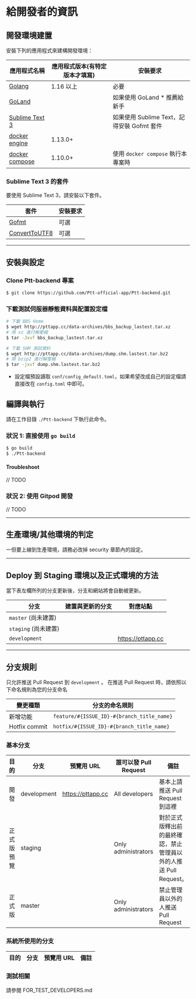# 給開發者的資訊

## 開發環境建置

安裝下列的應用程式來建構開發環境：

| 應用程式名稱 | 應用程式版本(有特定版本才填寫) | 安裝要求 |
| ------- | ------- | ------- |
|[Golang](https://golang.org/dl/)|1.16 以上|必要|
|[GoLand](https://www.jetbrains.com/go/promo/)| |如果使用 GoLand * 推薦給新手|
|[Sublime Text 3](https://classic.yarnpkg.com/zh-Hant/)| |如果使用 Sublime Text，記得安裝 Gofmt 套件|
|[docker engine](https://docs.docker.com/engine/install/)| 1.13.0+ | |
|[docker compose](https://docs.docker.com/compose/install/)| 1.10.0+ |使用 `docker compose` 執行本專案時|

### Sublime Text 3 的套件

要使用 Sublime Text 3，請安裝以下套件。

| 套件 | 安裝要求 |
| ------- | ------- |
|[Gofmt](https://packagecontrol.io/packages/Gofmt)|可選|
|[ConvertToUTF8](https://ephrain.net/sublime-text-%E8%AE%93-sublime-text-%E6%94%AF%E6%8F%B4-big5-%E7%B7%A8%E7%A2%BC%E7%9A%84%E6%96%87%E5%AD%97%E6%AA%94/)|可選|

---

## 安裝與設定

### Clone Ptt-backend 專案

```bash
$ git clone https://github.com/Ptt-official-app/Ptt-backend.git
```

### 下載測試伺服器靜態資料與配置設定檔
```bash
# 下載 BBS Home
$ wget http://pttapp.cc/data-archives/bbs_backup_lastest.tar.xz
# 用 xz 進行解壓縮
$ tar -Jxvf bbs_backup_lastest.tar.xz

# 下載 SHM 測試資料
$ wget http://pttapp.cc/data-archives/dump.shm.lastest.tar.bz2
# 用 bzip2 進行解壓縮
$ tar -jxvf dump.shm.lastest.tar.bz2
```

- 設定檔預設讀取 `conf/config_default.toml`，如果希望改成自己的設定檔請直接改在 `config.toml` 中即可。

## 編譯與執行


請在工作目錄 `./Ptt-backend` 下執行此命令。

### 狀況 1: 直接使用 `go build`
```bash
$ go build
$ ./Ptt-backend
```

#### Troubleshoot

// TODO

### 狀況 2: 使用 Gitpod 開發

// TODO

---

## 生產環境/其他環境的判定

一但要上線到生產環境，請務必改掉 security 章節內的設定。

---

## Deploy 到 Staging 環境以及正式環境的方法

當下表左欄所列的分支更新後，分支和網站將會自動被更新。

| 分支 | 建置與更新的分支 | 對應站點 |
| ---- | ---- | ---- |
|`master` (尚未建置) |||
|`staging` (尚未建置)||
|`development`||https://pttapp.cc|

---

## 分支規則

只允許推送 Pull Request 到 `development` 。
在推送 Pull Request 時，請依照以下命名規則為您的分支命名

| 變更種類 | 分支的命名規則 |
| ---- | ---- |
|新增功能|`feature/#{ISSUE_ID}-#{branch_title_name}`|
|Hotfix commit|`hotfix/#{ISSUE_ID}-#{branch_title_name}`|

### 基本分支


| 目的 | 分支 | 預覽用 URL | 誰可以發 Pull Request | 備註 |
| ---- | ---- | ---- | ---- | ---- |
| 開發 | development | https://pttapp.cc | All developers | 基本上請推送 Pull Request 到這裡 |
| 正式版預覽 | staging |  | Only administrators | 對於正式版釋出前的最終確認，禁止管理員以外的人推送 Pull Request。 |
| 正式版 | master |  | Only administrators | 禁止管理員以外的人推送 Pull Request |


### 系統所使用的分支

| 目的 | 分支 | 預覽用 URL | 備註 |
| ---- | -------- | ---- | ---- |

### 測試相關
請參閱 FOR_TEST_DEVELOPERS.md
